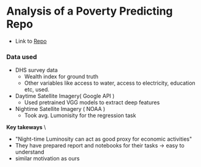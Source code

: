 # Analysis of a Poverty Predicting Repo

* Link to [Repo](https://github.com/cyuancheng/Predicting_Poverty)

### Data used
* DHS survey data 
    - Wealth index for ground truth
    - Other variables like access to water, access to electricity, education etc, used.
* Daytime Satellite Imagery( Google API )
    - Used pretrained VGG models to extract deep features
* Nightime Satellite Imagery ( NOAA )
    - Took avg. Lumonisity for the regression task

**Key takeways** \
* "Night-time Luminosity can act as good proxy for economic activities"
* They have prepared report and notebooks for their tasks -> easy to understand
* similar motivation as ours

